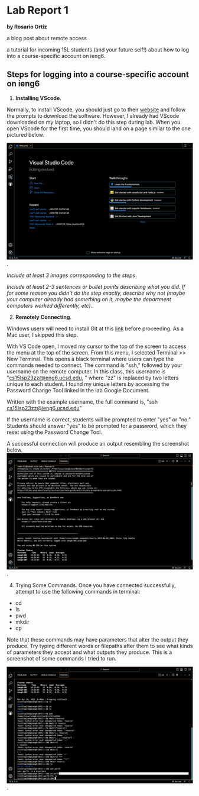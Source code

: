 # Lab Report 1 
**by Rosario Ortiz**

 a blog post about remote access
 
a tutorial for incoming 15L students (and your future self!) about how to log into a course-specific account on ieng6.

## Steps for logging into a course-specific account on ieng6
1. **Installing VScode**.  

 Normally, to install VScode, you should just go to their [website](https://code.visualstudio.com/) and follow the prompts to download the software. However, I already had VScode downloaded on my laptop, so I didn't do this step during lab. When you open VScode for the first time, you should land on a page similar to the one pictured below.  

![Image](https://github.com/tritonro/cse15l-lab-reports/blob/2b955bde42290f217ebc6e23d04460a762bec9f2/images/vsCode_ss.png). 

*Include at least 3 images corresponding to the steps*. 

*Include at least 2-3 sentences or bullet points describing what you did. If for some reason you didn’t do the step exactly, describe why not (maybe your computer already had something on it, maybe the department computers worked differently, etc).*. 

2. **Remotely Connecting**. 


Windows users will need to install Git at this [link](https://gitforwindows.org/) before proceeding. As a Mac user, I skipped this step. 

 With VS Code open, I moved my cursor to the top of the screen to access the menu at the top of the screen. From this menu, I selected Terminal >> New Terminal. This opens a black terminal where users can type the commands needed to connect. The command is "ssh," followed by your username on the remote computer. In this class, this username is "cs15lsp23zz@ieng6.ucsd.edu, " where "zz" is replaced by two letters unique to each student. I found my unique letters by accessing the Password Change Tool linked in the lab Google Document.  
 
  Written with the example username, the full command is, "ssh cs15lsp23zz@ieng6.ucsd.edu"
 
 If the username is correct, students will be prompted to enter "yes" or "no." Students should answer "yes" to be prompted for a password, which they reset using the Password Change Tool.   
  
  A successful connection will produce an output resembling the screenshot below.  
  ![Image](https://github.com/tritonro/cse15l-lab-reports/blob/2b955bde42290f217ebc6e23d04460a762bec9f2/images/remote_access_ss.png). 
  
4. Trying Some Commands. 
 Once you have connected successfully, attempt to use the following commands in terminal:
 - cd 
 - ls
 - pwd
 - mkdir
 - cp

Note that these commands may have parameters that alter the output they produce. Try typing different words or filepaths after them to see what kinds of parameters they accept and what outputs they produce. This is a screenshot of some commands I tried to run.  

![Image](https://github.com/tritonro/cse15l-lab-reports/blob/b951e94eb85017c4bdf9522de3693fab4f6febaf/images/commands.png). 


